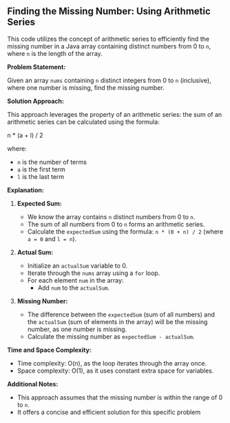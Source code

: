 ## Finding the Missing Number: Using Arithmetic Series

This code utilizes the concept of arithmetic series to efficiently find the missing number in a Java array containing distinct numbers from 0 to `n`, where `n` is the length of the array.

**Problem Statement:**

Given an array `nums` containing `n` distinct integers from 0 to `n` (inclusive), where one number is missing, find the missing number.

**Solution Approach:**

This approach leverages the property of an arithmetic series: the sum of an arithmetic series can be calculated using the formula:

n * (a + l) / 2


where:

- `n` is the number of terms
- `a` is the first term
- `l` is the last term

**Explanation:**

1. **Expected Sum:**
   - We know the array contains `n` distinct numbers from 0 to `n`.
   - The sum of all numbers from 0 to `n` forms an arithmetic series.
   - Calculate the `expectedSum` using the formula: `n * (0 + n) / 2` (where `a = 0` and `l = n`).

2. **Actual Sum:**
   - Initialize an `actualSum` variable to 0.
   - Iterate through the `nums` array using a `for` loop.
   - For each element `num` in the array:
     - Add `num` to the `actualSum`.

3. **Missing Number:**
   - The difference between the `expectedSum` (sum of all numbers) and the `actualSum` (sum of elements in the array) will be the missing number, as one number is missing.
   - Calculate the missing number as `expectedSum - actualSum`.

**Time and Space Complexity:**

- Time complexity: O(n), as the loop iterates through the array once.
- Space complexity: O(1), as it uses constant extra space for variables.

**Additional Notes:**

- This approach assumes that the missing number is within the range of 0 to `n`.
- It offers a concise and efficient solution for this specific problem 
